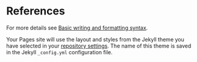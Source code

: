 

# References


For more details see [Basic writing and formatting syntax](https://docs.github.com/en/github/writing-on-github/getting-started-with-writing-and-formatting-on-github/basic-writing-and-formatting-syntax).

Your Pages site will use the layout and styles from the Jekyll theme you have selected in your [repository settings](https://github.com/allarenetworks/haoliang.gitbub.io/settings/pages). The name of this theme is saved in the Jekyll `_config.yml` configuration file.


